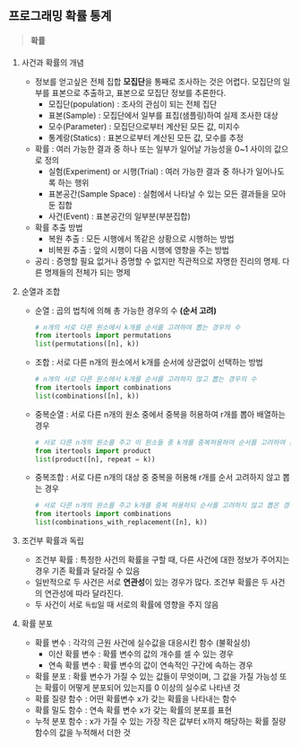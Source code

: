## 프로그래밍 확률 통계

> #### 확률



1. 사건과 확률의 개념

   - 정보를 얻고싶은 전체 집합 **모집단**을 통째로 조사하는 것은 어렵다. 모집단의 일부를 표본으로 추출하고, 표본으로 모집단 정보를 추론한다.
     - 모집단(population) : 조사의 관심이 되는 전체 집단
     - 표본(Sample) : 모집단에서 일부를 표집(샘플링)하여 실제 조사한 대상
     - 모수(Parameter) : 모집단으로부터 계산된 모든 값, 미지수
     - 통계랑(Statics) : 표본으로부터 계산된 모든 값, 모수를 추정
   - 확률 : 여러 가능한 결과 중 하나 또는 일부가 일어날 가능성을 0~1 사이의 값으로 정의
     - 실험(Experiment) or 시행(Trial) : 여러 가능한 결과 중 하나가 일어나도록 하는 행위
     - 표본공간(Sample Space) : 실험에서 나타날 수 있는 모든 결과들을 모아둔 집합
     - 사건(Event) : 표본공간의 일부분(부분집합)
   - 확률 추출 방법
     - 복원 추출 : 모든 시행에서 똑같은 상황으로 시행하는 방법
     - 비복원 추출 : 앞의 시행이 다음 시행에 영향을 주는 방법
   - 공리 : 증명할 필요 없거나 증명할 수 없지만 직관적으로 자명한 진리의 명제. 다른 명제들의 전체가 되는 명제

   

2. 순열과 조합

   - 순열 : 곱의 법칙에 의해 총 가능한 경우의 수 **(순서 고려)**

     ```python
     # n개의 서로 다른 원소에서 k개를 순서를 고려하여 뽑는 경우의 수
     from itertools import permutations
     list(permutations([n], k))
     ```

   - 조합 : 서로 다른 n개의 원소에서 k개를 순서에 상관없이 선택하는 방법

     ```python
     # n개의 서로 다른 원소에서 k개를 순서를 고려하지 않고 뽑는 경우의 수
     from itertools import combinations
     list(combinations([n], k))
     ```

   - 중복순열 : 서로 다른 n개의 원소 중에서 중복을 허용하여 r개를 뽑아 배열하는 경우

     ```python
     # 서로 다른 n개의 원소를 주고 이 원소들 중 k개를 중복허용하여 순서를 고려하여 뽑는 경우
     from itertools import product
     list(product([n], repeat = k))
     ```

   - 중복조합 : 서로 다른 n개의 대상 중 중복을 허용해 r개를 순서 고려하지 않고 뽑는 경우

     ```python
     # 서로 다른 n개의 원소를 주고 k개를 중복 허용하되 순서를 고려하지 않고 뽑은 경우의 수 계산
     from itertools import combinations
     list(combinations_with_replacement([n], k))
     ```

   

   
3. 조건부 확률과 독립

   -  조건부 확률 : 특정한 사건의 확률을 구할 때, 다른 사건에 대한 정보가 주어지는 경우 기존 확률과 달라질 수 있음
   - 일반적으로 두 사건은 서로 **연관성**이 있는 경우가 많다. 조건부 확률은 두 사건의 연관성에 따라 달라진다.
   - 두 사건이 서로 `독립`일 때 서로의 확률에 영향을 주지 않음

   

4. 확률 분포

   - 확률 변수 : 각각의 근원 사건에 실수값을 대응시킨 함수 (불확실성)
     - 이산 확률 변수 : 확률 변수의 값의 개수를 셀 수 있는 경우
     - 연속 확률 변수 : 확률 변수의 값이 연속적인 구간에 속하는 경우
   - 확률 분포 : 확률 변수가 가질 수 있는 값들이 무엇이며, 그 값을 가질 가능성 또는 확률이 어떻게 분포되어 있는지를 0 이상의 실수로 나타낸 것
   - 확률 질량 함수 : 어떤 확률변수 x가 갖는 확률을 나타내는 함수
   - 확률 밀도 함수 : 연속 확률 변수 x가 갖는 확률의 분포를 표현
   - 누적 분포 함수 : x가 가질 수 있는 가장 작은 값부터 x까지 해당하는 확률 질량 함수의 값을 누적해서 더한 것 

